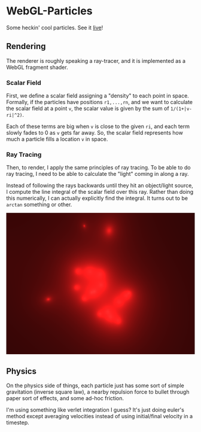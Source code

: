 # WebGL-Particles

Some heckin' cool particles. See it [live](https://partiallyordered.com/projects/particles)!

## Rendering

The renderer is roughly speaking a ray-tracer, and it is implemented as a 
WebGL fragment shader.


### Scalar Field
First, we define a scalar field assigning a "density" to each point in
space. Formally, if the particles have positions `r1,...,rn`, and we want to
calculate the scalar field at a point `v`, the scalar value is given by the sum
of `1/(1+|v-ri|^2)`.

Each of these terms are big when `v` is close to the given `ri`, and each term
slowly fades to 0 as `v` gets far away. So, the scalar field represents how
much a particle fills a location `v` in space.

### Ray Tracing
Then, to render, I apply the same principles of ray tracing. To be able to do
ray tracing, I need to be able to calculate the "light" coming in along a ray.

Instead of following the rays backwards until they hit an object/light source,
I compute the line integral of the scalar field over this ray. Rather than doing
this numerically, I can actually explicitly find the integral. It turns out to
be `arctan` something or other.

![image](https://github.com/JosephSullivan256/WebGL-Particles/blob/master/particles.png?raw=true)


## Physics

On the physics side of things, each particle just has some sort of simple
gravitation (inverse square law), a nearby repulsion force to bullet through
paper sort of effects, and some ad-hoc friction.

I'm using something like verlet integration I guess? It's just doing euler's
method except averaging velocities instead of using initial/final velocity
in a timestep.
